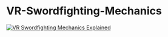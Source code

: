 # VR-Swordfighting-Mechanics


[![VR Swordfighting Mechanics Explained](https://img.youtube.com/vi/r5mdi3HyX_k/0.jpg)](https://www.youtube.com/watch?v=r5mdi3HyX_k)

